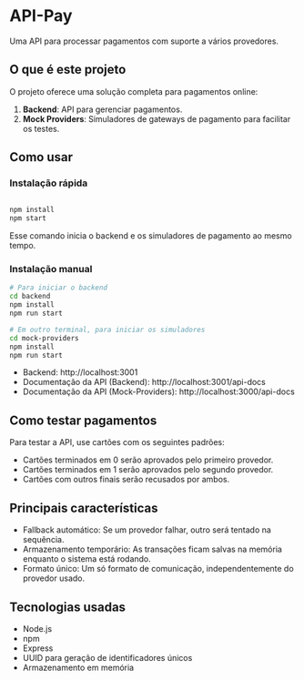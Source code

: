 # API-Pay

Uma API para processar pagamentos com suporte a vários provedores.

## O que é este projeto

O projeto oferece uma solução completa para pagamentos online:

1. **Backend**: API para gerenciar pagamentos.
2. **Mock Providers**: Simuladores de gateways de pagamento para facilitar os testes.

## Como usar

### Instalação rápida

```bash

npm install
npm start
```

Esse comando inicia o backend e os simuladores de pagamento ao mesmo tempo.

### Instalação manual

```bash
# Para iniciar o backend
cd backend
npm install
npm run start

# Em outro terminal, para iniciar os simuladores
cd mock-providers
npm install
npm run start
```

- Backend: http://localhost:3001
- Documentação da API (Backend): http://localhost:3001/api-docs
- Documentação da API (Mock-Providers): http://localhost:3000/api-docs

## Como testar pagamentos

Para testar a API, use cartões com os seguintes padrões:

- Cartões terminados em 0 serão aprovados pelo primeiro provedor.
- Cartões terminados em 1 serão aprovados pelo segundo provedor.
- Cartões com outros finais serão recusados por ambos.

## Principais características

- Fallback automático: Se um provedor falhar, outro será tentado na sequência.
- Armazenamento temporário: As transações ficam salvas na memória enquanto o sistema está rodando.
- Formato único: Um só formato de comunicação, independentemente do provedor usado.

## Tecnologias usadas

- Node.js
- npm
- Express
- UUID para geração de identificadores únicos
- Armazenamento em memória
